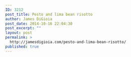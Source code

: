 ```yaml
---
ID: 3212
post_title: Pesto and lima bean risotto
author: James DiGioia
post_date: 2014-10-16 22:04:30
post_excerpt: ""
layout: post
permalink: >
  http://jamesdigioia.com/pesto-and-lima-bean-risotto/
published: true
---
```

